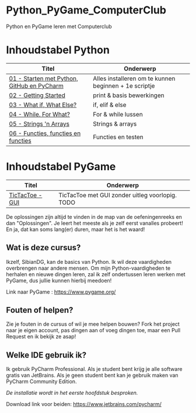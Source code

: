 # Python_PyGame_ComputerClub
Python en PyGame leren met Computerclub

# Inhoudstabel Python

| Titel | Onderwerp |
| ----- | ---- |
| [01 - Starten met Python, GitHub en PyCharm](Python_Basics/1__Starten/Info_en_opdrachten.md) | Alles installeren om te kunnen beginnen + 1e scriptje |
| [02 - Getting Started](./Python_Basics/2__Getting_Started/Info_en_opdrachten.md) | print & basis bewerkingen |
| [03 - What if, What Else?](./Python_Basics/3__What_if_What_Else/Info_en_opdrachten.md) | if, elif & else |
| [04 - While. For What?](./Python_Basics/4__While_For_What/Info_en_opdrachten.md) |For & while lussen |
| [05 - Strings 'n Arrays](./Python_Basics/5__Strings_Arrays/Info_en_opdrachten.md) | Strings & arrays |
| [06 - Functies, functies en functies](./Python_Basics/6__Functies_Functies_Functies/Info_en_opdrachten.md) | Functies en testen |

# Inhoudstabel PyGame

| Titel | Onderwerp |
| ----- | ---- |
| [TicTacToe - GUI](PyGame/TicTacToe_PyGame/2__Getting_started/Oplossingen/GUI_TTT.py) | TicTacToe met GUI zonder uitleg voorlopig. TODO |

De oplossingen zijn altijd te vinden in de map van de oefeningenreeks en dan "Oplossingen". Je leert het meeste als je zelf eerst vanalles probeert! En ja, dat kan soms lang(er) duren, maar het is het waard! 

## Wat is deze cursus?
Ikzelf, SibianDG, kan de basics van Python.
Ik wil deze vaardigheden overbrengen naar andere mensen.
Om mijn Python-vaardigheden te herhalen en nieuwe dingen leren, zal ik zelf ondertussen leren werken met PyGame, dus jullie kunnen hierbij meedoen!

Link naar PyGame : https://www.pygame.org/

## Fouten of helpen?
Zie je fouten in de cursus of wil je mee helpen bouwen? Fork het project naar je eigen account, pas dingen aan of voeg dingen toe, maar een Pull Request en ik bekijk ze asap!

## Welke IDE gebruik ik?
Ik gebruik PyCharm Professional. Als je student bent krijg je alle software gratis van JetBrains.
Als je geen student bent kan je gebruik maken van PyCharm Community Edition.

*De installatie wordt in het eerste hoofdstuk besproken.*

Download link voor beiden: https://www.jetbrains.com/pycharm/
